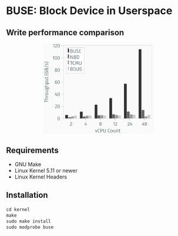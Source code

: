 # BUSE: Block Device in Userspace

## Write performance comparison

<p align="center"> <img src="./buse.png" width=60%> </p>

## Requirements

* GNU Make
* Linux Kernel 5.11 or newer
* Linux Kernel Headers

## Installation

```
cd kernel
make
sudo make install
sudo modprobe buse
```
